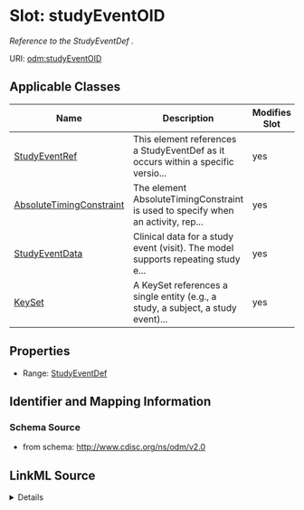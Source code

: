 # Slot: studyEventOID


_Reference to the StudyEventDef ._



URI: [odm:studyEventOID](http://www.cdisc.org/ns/odm/v2.0/studyEventOID)



<!-- no inheritance hierarchy -->




## Applicable Classes

| Name | Description | Modifies Slot |
| --- | --- | --- |
[StudyEventRef](StudyEventRef.md) | This element references a StudyEventDef as it occurs within a specific versio... |  yes  |
[AbsoluteTimingConstraint](AbsoluteTimingConstraint.md) | The element AbsoluteTimingConstraint is used to specify when an activity, rep... |  yes  |
[StudyEventData](StudyEventData.md) | Clinical data for a study event (visit). The model supports repeating study e... |  yes  |
[KeySet](KeySet.md) | A KeySet references a single entity (e.g., a study, a subject, a study event)... |  yes  |







## Properties

* Range: [StudyEventDef](StudyEventDef.md)





## Identifier and Mapping Information







### Schema Source


* from schema: http://www.cdisc.org/ns/odm/v2.0




## LinkML Source

<details>
```yaml
name: studyEventOID
description: Reference to the StudyEventDef .
from_schema: http://www.cdisc.org/ns/odm/v2.0
rank: 1000
alias: studyEventOID
domain_of:
- StudyEventRef
- AbsoluteTimingConstraint
- StudyEventData
- KeySet
range: StudyEventDef

```
</details>